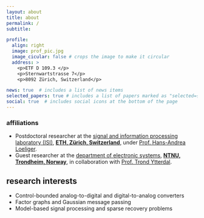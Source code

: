 ```yaml
---
layout: about
title: about
permalink: /
subtitle: 

profile:
  align: right
  image: prof_pic.jpg
  image_cicular: false # crops the image to make it circular
  address: >
    <p>ETF D 109.3 </p>
    <p>Sternwartstrasse 7</p>
    <p>8092 Zürich, Switzerland</p>

news: true  # includes a list of news items
selected_papers: true # includes a list of papers marked as "selected={true}"
social: true  # includes social icons at the bottom of the page
---
```

### affiliations
- Postdoctoral researcher at the [signal and information processing laboratory (ISI)](https://isi.ee.ethz.ch), [**ETH, Zürich, Switzerland**](https://ethz.ch/en.html), under [Prof. Hans-Andrea Loeliger](http://people.ee.ethz.ch/~loeliger/).
- Guest researcher at the [department of electronic systems](https://www.ntnu.edu/employees/ehmalmbe), [**NTNU, Trondheim, Norway**](https://www.ntnu.edu), in collaboration with [Prof. Trond Ytterdal](https://www.ntnu.edu/employees/trond.ytterdal).

## research interests
- Control-bounded analog-to-digital and digital-to-analog converters
- Factor graphs and Gaussian message passing
- Model-based signal processing and sparse recovery problems

<!-- Write your biography here. Tell the world about yourself. Link to your favorite [subreddit](http://reddit.com). You can put a picture in, too. The code is already in, just name your picture `prof_pic.jpg` and put it in the `img/` folder.

Put your address / P.O. box / other info right below your picture. You can also disable any these elements by editing `profile` property of the YAML header of your `_pages/about.md`. Edit `_bibliography/papers.bib` and Jekyll will render your [publications page](/al-folio/publications/) automatically.

Link to your social media connections, too. This theme is set up to use [Font Awesome icons](http://fortawesome.github.io/Font-Awesome/) and [Academicons](https://jpswalsh.github.io/academicons/), like the ones below. Add your Facebook, Twitter, LinkedIn, Google Scholar, or just disable all of them. -->
